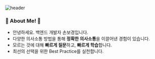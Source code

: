 ![header](https://capsule-render.vercel.app/api?type=Waving&height=200&color=0:c2e59c,100:64b3f4&text=I'm%20Bokyeong!👋&fontSize=43&fontColor=55616b&fontAlignY=38)

### 🚀 About Me! 🚀
- 안녕하세요. 백엔드 개발자 손보경입니다.
- 다양한 의사소통 방법을 통해 **정확한 의사소통**을 이끌어낸 경험이 있습니다.
- 모르는 것에 대해 **빠르게 질문**하고, **빠르게 학습**합니다.
- 최선의 선택을 위한 Best Practice를 실천합니다.

<!--
**sonb9615/sonb9615** is a ✨ _special_ ✨ repository because its `README.md` (this file) appears on your GitHub profile.

Here are some ideas to get you started:

- 🔭 I’m currently working on ...
- 🌱 I’m currently learning ...
- 👯 I’m looking to collaborate on ...
- 🤔 I’m looking for help with ...
- 💬 Ask me about ...
- 📫 How to reach me: ...
- 😄 Pronouns: ...
- ⚡ Fun fact: ...
-->
